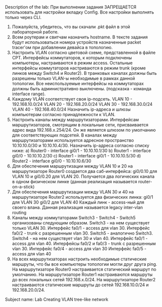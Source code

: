 Description of the lab:
При выполнении задания ЗАПРЕЩАЕТСЯ использовать для настройки вкладку Config. Все настройки выполнять только через CLI.

1. Пожалуйста, убедитесь, что вы скачали .pkt файл в этой лабораторной работе.
2. Всем роутерам и свитчам назначить hostname.
В тексте задания будут использоваться номера устройств назначенные packet tracer'ом при добавлении девайса в топологию.
3. Настроить VLAN согласно цветовой схеме, представленной в файле CPT.
Интерфейсы коммутаторов, к которым подключены компьютеры, настраиваются в режим access. Остальные интерфейсы коммутаторов настриваются в режим trunk (кроме линков между Switch4 и Router2). В транковых каналах должны быть разрешены только VLAN-ы необходимые в рамках данной топологии. Все неиспользуемые интерфейсы на коммутаторах должны быть административно выключены. (подсказка - команда interface range).
4. Каждому VLAN соответствует своя ip-подсеть.
VLAN 10 - 192.168.10.0/24
VLAN 20 - 192.168.20.0/24
VLAN 30 - 192.168.30.0/24
VLAN 40 - 192.168.40.0/24
Назначить ip-адреса и шлюзы компьютерам согласно принадлежности к VLAN.
5. Настроить каналы между маршрутизаторами.
Интерфейсам маршрутизаторов, смотрящим в локальные сети, присваивается адрес вида 192.168.x.254/24.
Он же является шлюзом по умолчанию для соответствующих подсетей.
В каналах между маршрутизаторами используется адресное пространство 10.10.10.0/30 и 10.10.10.4/30.
Назначить ip-адреса согласно списку ниже:
a) Router0 - interface gi0/1 - 10.10.10.1/30
b) Router1 - interface gi0/0 - 10.10.10.2/30
c) Router1 - interface gi0/1 - 10.10.10.5/30
d) Router2 - interface gi0/0 - 10.10.10.6/30
6. Для обеспечения маршрутизации между VLAN 10 и 20 на маршрутизаторе Router0 создается два саб-интерфейса:
gi0/0.10 для VLAN 10 и gi0/0.20 для VLAN 20.
Получается два логических канала в одном физическом линке (данная реализация называется router-on-a-stick)
7. Для обеспечения маршрутизации между VLAN 30 и 40 на маршрутизаторе Router2 используется два физических линка:
gi0/1 для VLAN 30
gi0/2 для VLAN 40
Каждый линк - access-ный для своего влана. Данная реализация называется legacy inter-vlan routing
8. Каналы между коммутаторами Switch3 - Switch4 - Switch5 организованы следующим образом.
Switch3 - на нем существует только VLAN 30. Интерфейс fa0/1 - access для vlan 30. Интерфейс fa0/2 - trunk c разрешенным vlan 30.
Switch5 - аналогично Switch3.
Switch4 - на нем существует vlan 30 и vlan 40. Интерфейс fa0/1 - access для vlan 40.
Интерфейсы fa0/2 и fa0/3 - trunk с разрешенным vlan 30.
Интерфейс fa0/4 - access для vlan 30
Интерфейс fa0/5 - access для vlan 40
9. На всех маршрутизаторах настроить необходимые статические маршруты, что бы все компьютеры топологии могли друг друга ping.
На маршрутизаторе Router0 настраивается статический маршрут по умолчанию.
На маршрутизаторе Router1 настраиваются маршруты до всех локальных сетей 192.168.x.0/24.
На маршрутизаторе Router2 настраиваются статические маршруты до сетей 192.168.10.0/24 и 192.168.20.0/24.


Subject name:
Lab Creating VLAN tree-like network